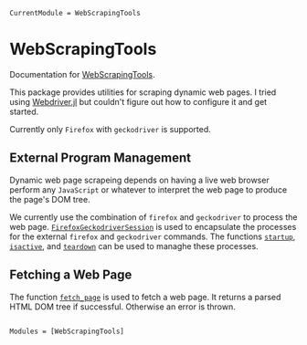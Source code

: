 ```@meta
CurrentModule = WebScrapingTools
```

# WebScrapingTools

Documentation for [WebScrapingTools](https://github.com/MarkNahabedian/WebScrapingTools.jl).

This package provides utilities for scraping dynamic web pages.  I
tried using [Webdriver.jl](https://juliapackages.com/p/webdriver) but
couldn't figure out how to configure it and get started.

Currently only `Firefox` with `geckodriver` is supported.


## External Program Management

Dynamic web page scrapeing depends on having a live web browser perform
any `JavaScript` or whatever to interpret the web page to produce the
page's DOM tree.

We currently use the combination of `firefox` and `geckodriver` to
process the web page.  [`FirefoxGeckodriverSession`](@ref) is used to
encapsulate the processes for the external `firefox` and `geckodriver`
commands.  The functions [`startup`](@ref), [`isactive`](@ref), and
[`teardown`](@ref) can be used to managhe these processes.


## Fetching a Web Page

The function [`fetch_page`](#ref) is used to fetch a web page.  It
returns a parsed HTML DOM tree if successful.  Otherwise an error is
thrown.


```@index
```

```@autodocs
Modules = [WebScrapingTools]
```
